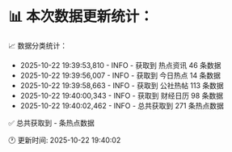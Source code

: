 📊 本次数据更新统计：
==========================

📈 数据分类统计：
- 2025-10-22 19:39:53,810 - INFO - 获取到 热点资讯 46 条数据
- 2025-10-22 19:39:56,007 - INFO - 获取到 今日热点 14 条数据
- 2025-10-22 19:39:58,663 - INFO - 获取到 公社热帖 113 条数据
- 2025-10-22 19:40:00,343 - INFO - 获取到 财经日历 98 条数据
- 2025-10-22 19:40:02,462 - INFO - 总共获取到 271 条热点数据

✅ 总共获取到 - 条热点数据

🕐 更新时间: 2025-10-22 19:40:02
